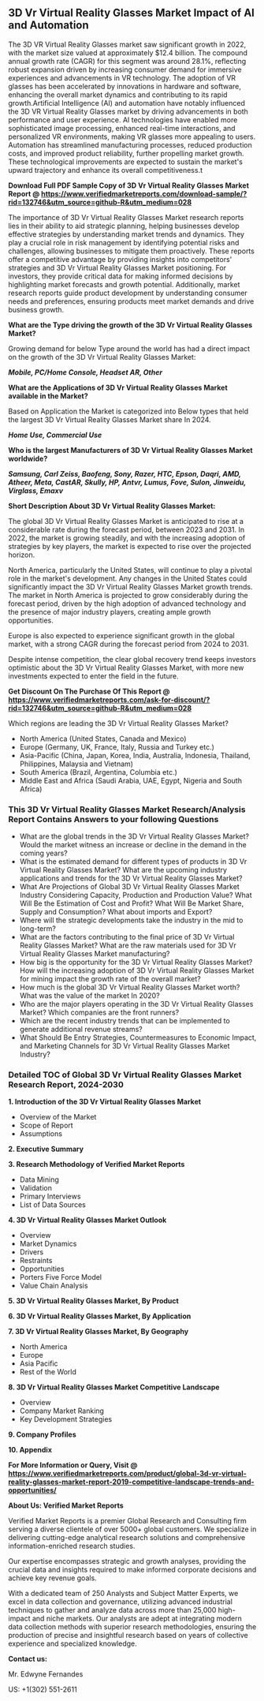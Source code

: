 <h2>3D Vr Virtual Reality Glasses Market Impact of AI and Automation</h2>The 3D VR Virtual Reality Glasses market saw significant growth in 2022, with the market size valued at approximately $12.4 billion. The compound annual growth rate (CAGR) for this segment was around 28.1%, reflecting robust expansion driven by increasing consumer demand for immersive experiences and advancements in VR technology. The adoption of VR glasses has been accelerated by innovations in hardware and software, enhancing the overall market dynamics and contributing to its rapid growth.Artificial Intelligence (AI) and automation have notably influenced the 3D VR Virtual Reality Glasses market by driving advancements in both performance and user experience. AI technologies have enabled more sophisticated image processing, enhanced real-time interactions, and personalized VR environments, making VR glasses more appealing to users. Automation has streamlined manufacturing processes, reduced production costs, and improved product reliability, further propelling market growth. These technological improvements are expected to sustain the market's upward trajectory and enhance its overall competitiveness.t</p><p id="" class=""><strong>Download Full PDF Sample Copy of 3D Vr Virtual Reality Glasses Market Report @ <a href="https://www.verifiedmarketreports.com/download-sample/?rid=132746&utm_source=github-R&utm_medium=028" target="_blank">https://www.verifiedmarketreports.com/download-sample/?rid=132746&utm_source=github-R&utm_medium=028</a></strong></p><p>The importance of&nbsp;3D Vr Virtual Reality Glasses Market research reports lies in their ability to aid strategic planning, helping businesses develop effective strategies by understanding market trends and dynamics. They play a crucial role in risk management by identifying potential risks and challenges, allowing businesses to mitigate them proactively. These reports offer a competitive advantage by providing insights into competitors' strategies and 3D Vr Virtual Reality Glasses Market positioning. For investors, they provide critical data for making informed decisions by highlighting market forecasts and growth potential. Additionally, market research reports guide product development by understanding consumer needs and preferences, ensuring products meet market demands and drive business growth.</p><p><strong>What are the&nbsp;Type driving the growth of the 3D Vr Virtual Reality Glasses Market?</strong></p><p id="" class="">Growing demand for below Type around the world has had a direct impact on the growth of the 3D Vr Virtual Reality Glasses Market:</p><em><strong>Mobile, PC/Home Console, Headset AR, Other</strong></em></p><strong>What are the&nbsp;Applications&nbsp;of 3D Vr Virtual Reality Glasses Market available in the Market?</strong></p><p id="" class="">Based on Application the Market is categorized into Below types that held the largest 3D Vr Virtual Reality Glasses Market share In 2024.</p><em><strong>Home Use, Commercial Use</strong></em></p><strong>Who is the largest Manufacturers of 3D Vr Virtual Reality Glasses Market worldwide?</strong></p><p><em><strong>Samsung, Carl Zeiss, Baofeng, Sony, Razer, HTC, Epson, Daqri, AMD, Atheer, Meta, CastAR, Skully, HP, Antvr, Lumus, Fove, Sulon, Jinweidu, Virglass, Emaxv</strong></em></p><p id="" class=""><strong>Short Description About 3D Vr Virtual Reality Glasses Market:</strong></p><p>The global 3D Vr Virtual Reality Glasses Market is anticipated to rise at a considerable rate during the forecast period, between 2023 and 2031. In 2022, the market is growing steadily, and with the increasing adoption of strategies by key players, the market is expected to rise over the projected horizon.</p><p>North America, particularly the United States, will continue to play a pivotal role in the market's development. Any changes in the United States could significantly impact the 3D Vr Virtual Reality Glasses Market growth trends. The market in North America is projected to grow considerably during the forecast period, driven by the high adoption of advanced technology and the presence of major industry players, creating ample growth opportunities.</p><p>Europe is also expected to experience significant growth in the global market, with a strong CAGR during the forecast period from 2024 to 2031.</p><p>Despite intense competition, the clear global recovery trend keeps investors optimistic about the 3D Vr Virtual Reality Glasses Market, with more new investments expected to enter the field in the future.</p><p id="" class=""><strong>Get Discount On The Purchase Of This Report @ <a href="https://www.verifiedmarketreports.com/ask-for-discount/?rid=132746&utm_source=github-R&utm_medium=028" target="_blank">https://www.verifiedmarketreports.com/ask-for-discount/?rid=132746&utm_source=github-R&utm_medium=028</a></strong></p>Which regions are leading the 3D Vr Virtual Reality Glasses Market?</p><ul><li>North America (United States, Canada and Mexico)</li><li>Europe (Germany, UK, France, Italy, Russia and Turkey etc.)</li><li>Asia-Pacific (China, Japan, Korea, India, Australia, Indonesia, Thailand, Philippines, Malaysia and Vietnam)</li><li>South America (Brazil, Argentina, Columbia etc.)</li><li>Middle East and Africa (Saudi Arabia, UAE, Egypt, Nigeria and South Africa)</li></ul><h3 id="" class="">This 3D Vr Virtual Reality Glasses Market Research/Analysis Report Contains Answers to your following Questions</h3><ul><li>What are the global trends in the 3D Vr Virtual Reality Glasses Market? Would the market witness an increase or decline in the demand in the coming years?</li><li>What is the estimated demand for different types of products in 3D Vr Virtual Reality Glasses Market? What are the upcoming industry applications and trends for the 3D Vr Virtual Reality Glasses Market?</li><li>What Are Projections of Global 3D Vr Virtual Reality Glasses Market Industry Considering Capacity, Production and Production Value? What Will Be the Estimation of Cost and Profit? What Will Be Market Share, Supply and Consumption? What about imports and Export?</li><li>Where will the strategic developments take the industry in the mid to long-term?</li><li>What are the factors contributing to the final price of 3D Vr Virtual Reality Glasses Market? What are the raw materials used for 3D Vr Virtual Reality Glasses Market manufacturing?</li><li>How big is the opportunity for the 3D Vr Virtual Reality Glasses Market? How will the increasing adoption of 3D Vr Virtual Reality Glasses Market for mining impact the growth rate of the overall market?</li><li>How much is the global 3D Vr Virtual Reality Glasses Market worth? What was the value of the market In 2020?</li><li>Who are the major players operating in the 3D Vr Virtual Reality Glasses Market? Which companies are the front runners?</li><li>Which are the recent industry trends that can be implemented to generate additional revenue streams?</li><li>What Should Be Entry Strategies, Countermeasures to Economic Impact, and Marketing Channels for 3D Vr Virtual Reality Glasses Market Industry?</li></ul><h3 id="" class="">Detailed TOC of Global 3D Vr Virtual Reality Glasses Market Research Report, 2024-2030</h3><p id="" class=""><strong>1. Introduction of the 3D Vr Virtual Reality Glasses Market</strong></p><ul><li>Overview of the Market</li><li>Scope of Report</li><li>Assumptions</li></ul><p id="" class=""><strong>2. Executive Summary</strong></p><p id="" class=""><strong>3. Research Methodology of Verified Market Reports</strong></p><ul><li>Data Mining</li><li>Validation</li><li>Primary Interviews</li><li>List of Data Sources</li></ul><p id="" class=""><strong>4. 3D Vr Virtual Reality Glasses Market Outlook</strong></p><ul><li>Overview</li><li>Market Dynamics</li><li>Drivers</li><li>Restraints</li><li>Opportunities</li><li>Porters Five Force Model</li><li>Value Chain Analysis</li></ul><p id="" class=""><strong>5. 3D Vr Virtual Reality Glasses Market, By Product</strong></p><p id="" class=""><strong>6. 3D Vr Virtual Reality Glasses Market, By Application</strong></p><p id="" class=""><strong>7. 3D Vr Virtual Reality Glasses Market, By Geography</strong></p><ul><li>North America</li><li>Europe</li><li>Asia Pacific</li><li>Rest of the World</li></ul><p id="" class=""><strong>8. 3D Vr Virtual Reality Glasses Market Competitive Landscape</strong></p><ul><li>Overview</li><li>Company Market Ranking</li><li>Key Development Strategies</li></ul><p id="" class=""><strong>9. Company Profiles</strong></p><p id="" class=""><strong>10. Appendix</strong></p><p id="" class=""><strong>For More Information or Query, Visit @ <a href="https://www.verifiedmarketreports.com/product/global-3d-vr-virtual-reality-glasses-market-report-2019-competitive-landscape-trends-and-opportunities/" target="_blank">https://www.verifiedmarketreports.com/product/global-3d-vr-virtual-reality-glasses-market-report-2019-competitive-landscape-trends-and-opportunities/</a></strong></p><p id="" class=""><strong>About Us: Verified Market Reports</strong></p><p id="" class="">Verified Market Reports is a premier Global Research and Consulting firm serving a diverse clientele of over 5000+ global customers. We specialize in delivering cutting-edge analytical research solutions and comprehensive information-enriched research studies.</p><p id="" class="">Our expertise encompasses strategic and growth analyses, providing the crucial data and insights required to make informed corporate decisions and achieve key revenue goals.</p><p id="" class="">With a dedicated team of 250 Analysts and Subject Matter Experts, we excel in data collection and governance, utilizing advanced industrial techniques to gather and analyze data across more than 25,000 high-impact and niche markets. Our analysts are adept at integrating modern data collection methods with superior research methodologies, ensuring the production of precise and insightful research based on years of collective experience and specialized knowledge.</p><p id="" class=""><strong>Contact us:</strong></p><p id="" class="">Mr. Edwyne Fernandes</p><p id="" class="">US: +1(302) 551-2611</p>
